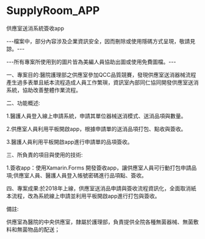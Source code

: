 # SupplyRoom_APP
供應室送消系統簽收app

---檔案中，部分內容涉及企業資訊安全，因而刪除或使用隱碼方式呈現，敬請見諒。---

---所有專案所使用到的圖片皆為美編人員協助出圖或使用免費圖檔。---

一、專案目的:醫院護理部之供應室參加QCC品質競賽，發現供應室送消器械流程產生過多表單且紙本流程造成人員工作繁瑣，資訊室內部同仁協同開發供應室送消系統，協助改善整體作業流程。

二、功能概述:

1.醫護人員登入線上申請系統，申請其單位器械送消模式、送消品項與數量。

2.供應室人員利用平板開啟app，根據申請單的送消品項打包、點收與簽收。

3.醫護人員利用平板開啟app進行申請單的品項簽收。

三、所負責的項目與使用的技術:

1.簽收app：使用Xamarin.Forms 開發簽收app，讓供應室人員可行動打包申請品項;供應室人員、醫護人員登入帳號密碼進行品項點、簽收。

四、專案成果:於2018年上線，供應室送消品申請與簽收流程資訊化，全面取消紙本流程，改為系統線上申請並利用平板開啟app進行打包與簽收。

備註:

供應室為醫院的中央供應室，隸屬於護理部，負責提供全院各種無菌器械、無菌敷料和無菌物品的配送；
